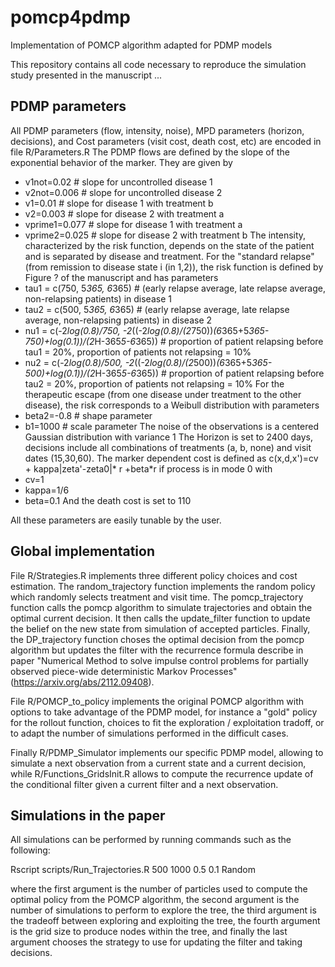 # pomcp4pdmp
Implementation of POMCP algorithm adapted for PDMP models

This repository contains all code necessary to reproduce the simulation study presented in the manuscript ...

## PDMP parameters

All PDMP parameters (flow, intensity, noise), MPD parameters (horizon, decisions), and Cost parameters (visit cost, death cost, etc) are encoded in file R/Parameters.R
The PDMP flows are defined by the slope of the exponential behavior of the marker. They are given by
 - v1not=0.02 # slope for uncontrolled disease 1 
 - v2not=0.006 # slope for uncontrolled disease 2 
 - v1=0.01 # slope for disease 1 with treatment b
 - v2=0.003 # slope for disease 2 with treatment a
 - vprime1=0.077 # slope for disease 1 with treatment a
 - vprime2=0.025 # slope for disease 2 with treatment b
The intensity, characterized by the risk function, depends on the state of the patient and is separated by disease and treatment. For the "standard relapse" (from remission to disease state i (in 1,2)), the risk function is defined by Figure ? of the manuscript and has parameters
 - tau1 = c(750, 5*365, 6*365) # (early relapse average, late relapse average, non-relapsing patients) in disease 1
 - tau2 = c(500, 5*365, 6*365) # (early relapse average, late relapse average, non-relapsing patients) in disease 2
 - nu1 = c(-2*log(0.8)/750, -2*((-2*log(0.8)/(2*750))*(6*365+5*365-750)+log(0.1))/(2*H-365*5-6*365)) # proportion of patient relapsing before tau1 = 20%, proportion of patients not relapsing = 10%
 - nu2 = c(-2*log(0.8)/500, -2*((-2*log(0.8)/(2*500))*(6*365+5*365-500)+log(0.1))/(2*H-365*5-6*365)) # proportion of patient relapsing before tau2 = 20%, proportion of patients not relapsing = 10%
For the therapeutic escape (from one disease under treatment to the other disease), the risk corresponds to a Weibull distribution with parameters 
 - beta2=-0.8 # shape parameter
 - b1=1000 # scale parameter 
The noise of the observations is a centered Gaussian distribution with variance 1
The Horizon is set to 2400 days, decisions include all combinations of treatments (a, b, none) and visit dates (15,30,60).
The marker dependent cost is defined as  c(x,d,x')=cv + kappa|zeta'-zeta0|* r +beta*r  if process is in mode 0 with
 - cv=1
 - kappa=1/6
 - beta=0.1 
And the death cost is set to 110

All these parameters are easily tunable by the user.


## Global implementation

File R/Strategies.R implements three different policy choices and cost estimation. The random_trajectory function implements the random policy which randomly selects treatment and visit time. The pomcp_trajectory function calls the pomcp algorithm to simulate trajectories and obtain the optimal current decision. It then calls the update_filter function to update the belief on the new state from simulation of accepted particles. Finally, the DP_trajectory function choses the optimal decision from the pomcp algorithm but updates the filter with the recurrence formula describe in paper "Numerical Method to solve impulse control problems for partially observed piece-wide deterministic Markov Processes" (https://arxiv.org/abs/2112.09408).

File R/POMCP_to_policy implements the original POMCP algorithm with options to take advantage of the PDMP model, for instance a "gold" policy for the rollout function, choices to fit the exploration / exploitation tradoff, or to adapt the number of simulations performed in the difficult cases.

Finally R/PDMP_Simulator implements our specific PDMP model, allowing to simulate a next observation from a current state and a current decision, while R/Functions_GridsInit.R allows to compute the recurrence update of the conditional filter given a current filter and a next observation.
 
## Simulations in the paper

All simulations can be performed by running commands such as the following:

Rscript scripts/Run_Trajectories.R 500 1000 0.5 0.1 Random

where the first argument is the number of particles used to compute the optimal policy from the POMCP algorithm, the second argument is the number of simulations to perform to explore the tree, the third argument is the tradeoff between exploring and exploiting the tree, the fourth argument is the grid size to produce nodes within the tree, and finally the last argument chooses the strategy to use for updating the filter and taking decisions. 
